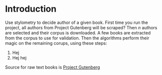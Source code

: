 # Introduction

Use stylometry to decide author of a given book.
First time you run the project, all authors from Project Gutenberg will be scraped? Then _n_ authors are selected and their corpus is downloaded. A few books are extracted from the corpus to use for validation. Then the algorithms perform their magic on the remaining corups, using these steps:

1. Hej
2. Hej hej

Source for raw text books is [Project Gutenberg](https://www.gutenberg.org/)
